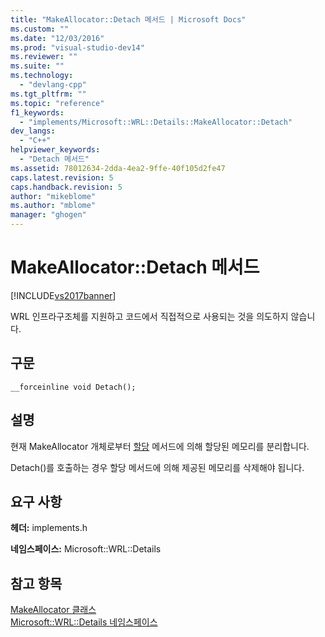 ```yaml
---
title: "MakeAllocator::Detach 메서드 | Microsoft Docs"
ms.custom: ""
ms.date: "12/03/2016"
ms.prod: "visual-studio-dev14"
ms.reviewer: ""
ms.suite: ""
ms.technology: 
  - "devlang-cpp"
ms.tgt_pltfrm: ""
ms.topic: "reference"
f1_keywords: 
  - "implements/Microsoft::WRL::Details::MakeAllocator::Detach"
dev_langs: 
  - "C++"
helpviewer_keywords: 
  - "Detach 메서드"
ms.assetid: 78012634-2dda-4ea2-9ffe-40f105d2fe47
caps.latest.revision: 5
caps.handback.revision: 5
author: "mikeblome"
ms.author: "mblome"
manager: "ghogen"
---
```

# MakeAllocator::Detach 메서드
[!INCLUDE[vs2017banner](../assembler/inline/includes/vs2017banner.md)]

WRL 인프라구조체를 지원하고 코드에서 직접적으로 사용되는 것을 의도하지 않습니다.  
  
## 구문  
  
```  
__forceinline void Detach();  
```  
  
## 설명  
 현재 MakeAllocator 개체로부터 [할당](../windows/makeallocator-allocate-method.md) 메서드에 의해 할당된 메모리를 분리합니다.  
  
 Detach\(\)를 호출하는 경우 할당 메서드에 의해 제공된 메모리를 삭제해야 됩니다.  
  
## 요구 사항  
 **헤더:** implements.h  
  
 **네임스페이스:** Microsoft::WRL::Details  
  
## 참고 항목  
 [MakeAllocator 클래스](../windows/makeallocator-class.md)   
 [Microsoft::WRL::Details 네임스페이스](../windows/microsoft-wrl-details-namespace.md)